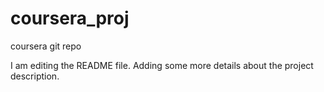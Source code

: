 # coursera_proj
coursera git repo

I am editing the README file. Adding some more details about the project description.
